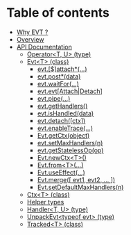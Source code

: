 # Table of contents

* [Why EVT ?](README.md)
* [Overview](overview.md)
* [API Documentation](api/README.md)
  * [Operator&lt;T, U&gt; \(type\)](api/operator.md)
  * [Evt&lt;T&gt; \(class\)](api/evt/README.md)
    * [evt.\[$\]attach\*\(...\)](api/evt/attach.md)
    * [evt.post\*\(data\)](api/evt/post.md)
    * [evt.waitFor\(...\)](api/evt/waitfor.md)
    * [evt.evt\[Attach\|Detach\]](api/evt/evtattachdetach.md)
    * [evt.pipe\(...\)](api/evt/pipe.md)
    * [evt.getHandlers\(\)](api/evt/gethandler.md)
    * [evt.isHandled\(data\)](api/evt/ishandled.md)
    * [evt.detach\(\[ctx\]\)](api/evt/detach.md)
    * [evt.enableTrace\(...\)](api/evt/enabletrace.md)
    * [Evt.getCtx\(object\)](api/evt/getctx.md)
    * [evt.setMaxHandlers\(n\)](api/evt/setmaxhandlers.md)
    * [evt.getStatelessOp\(op\)](api/evt/getstatelessop.md)
    * [Evt.newCtx&lt;T&gt;\(\)](api/evt/newctx.md)
    * [Evt.from&lt;T&gt;\(...\)](api/evt/from.md)
    * [Evt.useEffect\(...\)](api/evt/use-effect.md)
    * [Evt.merge\(\[ evt1, evt2, ... \]\)](api/evt/merge.md)
    * [Evt.setDefaultMaxHandlers\(n\)](api/evt/setdefaultmaxhandlers.md)
  * [Ctx&lt;T&gt; \(class\)](api/ctx.md)
  * [Helper types](api/helpertypes.md)
  * [Handler&lt;T, U&gt; \(type\)](api/handler.md)
  * [UnpackEvt&lt;typeof evt&gt; \(type\)](api/unpackevt.md)
  * [Tracked&lt;T&gt; \(class\)](api/tracked.md)


